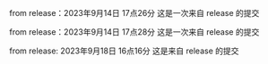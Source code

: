 from release：2023年9月14日 17点26分
这是一次来自 release 的提交

from release：2023年9月14日 17点28分
这是一次来自 release 的提交

from release: 2023年9月18日 16点16分
这是来自 release 的提交